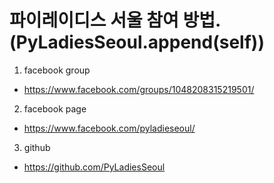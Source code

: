 
# 파이레이디스 서울 참여 방법. (PyLadiesSeoul.append(self))
1. facebook group
 - https://www.facebook.com/groups/1048208315219501/

2. facebook page
 - https://www.facebook.com/pyladieseoul/

3. github
 - https://github.com/PyLadiesSeoul
